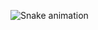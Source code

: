   ![Snake animation](https://github.com/amandaresenf/amandaresenf/blob/output/github-contribution-grid-snake.svg)
